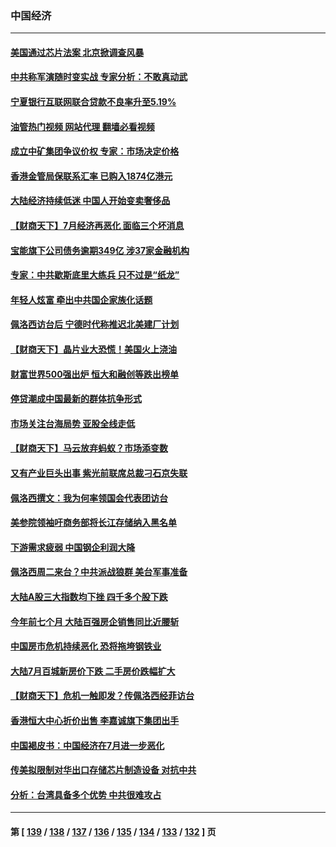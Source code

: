 ### 中国经济
---
#### [美国通过芯片法案 北京掀调查风暴](../../pages/ncid283/n13796506.md?08061645) 
#### [中共称军演随时变实战 专家分析：不敢真动武](../../pages/ncid283/n13796365.md?08061645) 
#### [宁夏银行互联网联合贷款不良率升至5.19%](../../pages/ncid283/n13796222.md?08061645) 
#### [油管热门视频 网站代理 翻墙必看视频](http://209.222.30.114:81/youtube.html?08061645)
#### [成立中矿集团争议价权 专家：市场决定价格](../../pages/ncid283/n13796143.md?08061645) 
#### [香港金管局保联系汇率 已购入1874亿港元](../../pages/ncid283/n13796058.md?08061645) 
#### [大陆经济持续低迷 中国人开始变卖奢侈品](../../pages/ncid283/n13796101.md?08061645) 
#### [【财商天下】7月经济再恶化 面临三个坏消息](../../pages/ncid283/n13795821.md?08061645) 
#### [宝能旗下公司债务逾期349亿 涉37家金融机构](../../pages/ncid283/n13795789.md?08061645) 
#### [专家：中共歇斯底里大练兵 只不过是“纸龙”](../../pages/ncid283/n13795695.md?08061645) 
#### [年轻人炫富 牵出中共国企家族化话题](../../pages/ncid283/n13795235.md?08061645) 
#### [佩洛西访台后 宁德时代称推迟北美建厂计划](../../pages/ncid283/n13794698.md?08061645) 
#### [【财商天下】晶片业大恐慌！美国火上浇油](../../pages/ncid283/n13794888.md?08061645) 
#### [财富世界500强出炉 恒大和融创等跌出榜单](../../pages/ncid283/n13794673.md?08061645) 
#### [停贷潮成中国最新的群体抗争形式](../../pages/ncid283/n13794634.md?08061645) 
#### [市场关注台海局势 亚股全线走低](../../pages/ncid283/n13794444.md?08061645) 
#### [【财商天下】马云放弃蚂蚁？市场添变数](../../pages/ncid283/n13794043.md?08061645) 
#### [又有产业巨头出事 紫光前联席总裁刁石京失联](../../pages/ncid283/n13794049.md?08061645) 
#### [佩洛西撰文：我为何率领国会代表团访台](../../pages/ncid283/n13794094.md?08061645) 
#### [美参院领袖吁商务部将长江存储纳入黑名单](../../pages/ncid283/n13793994.md?08061645) 
#### [下游需求疲弱 中国钢企利润大降](../../pages/ncid283/n13793953.md?08061645) 
#### [佩洛西周二来台？中共派战狼群 美台军事准备](../../pages/ncid283/n13793887.md?08061645) 
#### [大陆A股三大指数均下挫 四千多个股下跌](../../pages/ncid283/n13793786.md?08061645) 
#### [今年前七个月 大陆百强房企销售同比近腰斩](../../pages/ncid283/n13793746.md?08061645) 
#### [中国房市危机持续恶化 恐将拖垮钢铁业](../../pages/ncid283/n13793699.md?08061645) 
#### [大陆7月百城新房价下跌 二手房价跌幅扩大](../../pages/ncid283/n13793232.md?08061645) 
#### [【财商天下】危机一触即发？传佩洛西经菲访台](../../pages/ncid283/n13793484.md?08061645) 
#### [香港恒大中心折价出售 李嘉诚旗下集团出手](../../pages/ncid283/n13793468.md?08061645) 
#### [中国褐皮书：中国经济在7月进一步恶化](../../pages/ncid283/n13793440.md?08061645) 
#### [传美拟限制对华出口存储芯片制造设备 对抗中共](../../pages/ncid283/n13793310.md?08061645) 
#### [分析：台湾具备多个优势 中共很难攻占](../../pages/ncid283/n13793410.md?08061645) 

---
#### 第 [ [139](./139.md?08061645) / [138](./138.md?08061645) / [137](./137.md?08061645) / [136](./136.md?08061645) / [135](./135.md?08061645) / [134](./134.md?08061645) / [133](./133.md?08061645) / [132](./132.md?08061645) ] 页
